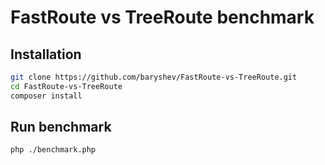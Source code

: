 FastRoute vs TreeRoute benchmark
================================

Installation
------------

```bash
git clone https://github.com/baryshev/FastRoute-vs-TreeRoute.git
cd FastRoute-vs-TreeRoute
composer install
```

Run benchmark
-------------

```bash
php ./benchmark.php
```
